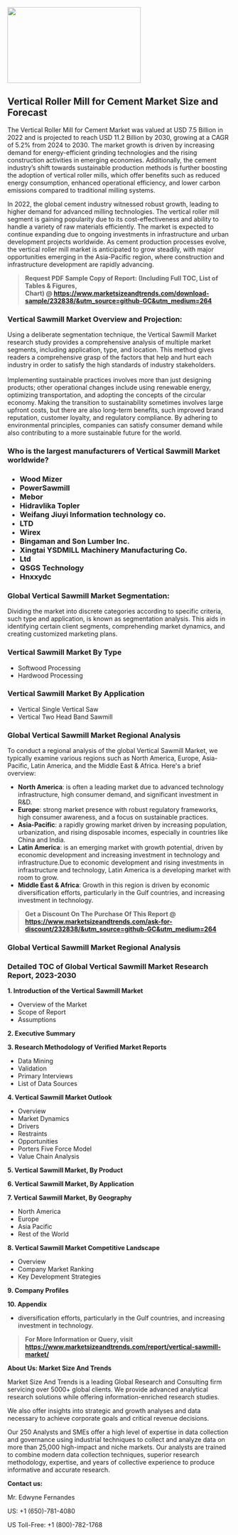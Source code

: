 <p><img class="alignnone size-medium wp-image-20088" src="https://ffe5etoiles.com/wp-content/uploads/2024/12/MST1-300x171.png" alt="" width="300" height="171" /></p><h2>Vertical Roller Mill for Cement Market Size and Forecast</h2><p>The Vertical Roller Mill for Cement Market was valued at USD 7.5 Billion in 2022 and is projected to reach USD 11.2 Billion by 2030, growing at a CAGR of 5.2% from 2024 to 2030. The market growth is driven by increasing demand for energy-efficient grinding technologies and the rising construction activities in emerging economies. Additionally, the cement industry’s shift towards sustainable production methods is further boosting the adoption of vertical roller mills, which offer benefits such as reduced energy consumption, enhanced operational efficiency, and lower carbon emissions compared to traditional milling systems.</p><p>In 2022, the global cement industry witnessed robust growth, leading to higher demand for advanced milling technologies. The vertical roller mill segment is gaining popularity due to its cost-effectiveness and ability to handle a variety of raw materials efficiently. The market is expected to continue expanding due to ongoing investments in infrastructure and urban development projects worldwide. As cement production processes evolve, the vertical roller mill market is anticipated to grow steadily, with major opportunities emerging in the Asia-Pacific region, where construction and infrastructure development are rapidly advancing.</p></p><blockquote id="" class=""><strong>Request PDF Sample Copy of Report: (Including Full TOC, List of Tables &amp; Figures, Chart)&nbsp;@&nbsp;<strong><a href="https://www.marketsizeandtrends.com/download-sample/232838/&utm_source=github-GC&utm_medium=264" target="_blank">https://www.marketsizeandtrends.com/download-sample/232838/&utm_source=github-GC&utm_medium=264</a></strong></strong></blockquote><h3 id="" class="">Vertical Sawmill Market&nbsp;Overview and Projection:</h3><p id="" class="">Using a deliberate segmentation technique, the Vertical Sawmill Market research study provides a comprehensive analysis of multiple market segments, including application, type, and location. This method gives readers a comprehensive grasp of the factors that help and hurt each industry in order to satisfy the high standards of industry stakeholders. <br /> <br />Implementing sustainable practices involves more than just designing products; other operational changes include using renewable energy, optimizing transportation, and adopting the concepts of the circular economy. Making the transition to sustainability sometimes involves large upfront costs, but there are also long-term benefits, such improved brand reputation, customer loyalty, and regulatory compliance. By adhering to environmental principles, companies can satisfy consumer demand while also contributing to a more sustainable future for the world.</p><h3 id="" class="">Who is the largest manufacturers of&nbsp;Vertical Sawmill Market worldwide?</h3><h3 class=""><p><ul><li>Wood Mizer </li><li> PowerSawmill </li><li> Mebor </li><li> Hidravlika Topler </li><li> Weifang Jiuyi Information technology co. </li><li> LTD </li><li> Wirex </li><li> Bingaman and Son Lumber Inc. </li><li> Xingtai YSDMILL Machinery Manufacturing Co. </li><li> Ltd </li><li> QSGS Technology </li><li> Hnxxydc</li></ul></p></h3><h3 id="" class="">Global&nbsp;Vertical Sawmill Market Segmentation:</h3><p id="" class="">Dividing the market into discrete categories according to specific criteria, such type and application, is known as segmentation analysis. This aids in identifying certain client segments, comprehending market dynamics, and creating customized marketing plans.</p><h3 id="" class="">Vertical Sawmill Market&nbsp;By Type</h3><p><p><ul><li>Softwood Processing</li><li> Hardwood Processing</p></li></ul></p></p><h3 id="" class="">Vertical Sawmill Market&nbsp;By Application</h3><p class=""><p><ul><li>Vertical Single Vertical Saw</li><li> Vertical Two Head Band Sawmill</li></ul></p></p><h3 id="" class="">Global Vertical Sawmill Market Regional Analysis</h3><p id="" class="">To conduct a regional analysis of the global Vertical Sawmill Market, we typically examine various regions such as North America, Europe, Asia-Pacific, Latin America, and the Middle East &amp; Africa. Here's a brief overview:</p><ul><li><strong>North America</strong>: is often a leading market due to advanced technology infrastructure, high consumer demand, and significant investment in R&amp;D.</li><li><strong>Europe</strong>: strong market presence with robust regulatory frameworks, high consumer awareness, and a focus on sustainable practices.</li><li><strong>Asia-Pacific</strong>: a rapidly growing market driven by increasing population, urbanization, and rising disposable incomes, especially in countries like China and India.</li><li><strong>Latin America</strong>: is an emerging market with growth potential, driven by economic development and increasing investment in technology and infrastructure.Due to economic development and rising investments in infrastructure and technology, Latin America is a developing market with room to grow.</li><li><strong>Middle East &amp; Africa</strong>: Growth in this region is driven by economic diversification efforts, particularly in the Gulf countries, and increasing investment in technology.</li></ul><blockquote id="" class=""><strong>Get a Discount On The Purchase Of This Report @ <strong><a href="https://www.marketsizeandtrends.com/ask-for-discount/232838/&utm_source=github-GC&utm_medium=264" target="_blank">https://www.marketsizeandtrends.com/ask-for-discount/232838/&utm_source=github-GC&utm_medium=264</a></strong></strong></blockquote><h3 id="" class="">Global Vertical Sawmill Market Regional Analysis</h3><h3 id="" class="">Detailed TOC of Global Vertical Sawmill Market Research Report, 2023-2030</h3><p id="" class=""><strong>1. Introduction of the Vertical Sawmill Market</strong></p><ul><li>Overview of the Market</li><li>Scope of Report</li><li>Assumptions</li></ul><p id="" class=""><strong>2. Executive Summary</strong></p><p id="" class=""><strong>3. Research Methodology of Verified Market Reports</strong></p><ul><li>Data Mining</li><li>Validation</li><li>Primary Interviews</li><li>List of Data Sources</li></ul><p id="" class=""><strong>4. Vertical Sawmill Market Outlook</strong></p><ul><li>Overview</li><li>Market Dynamics</li><li>Drivers</li><li>Restraints</li><li>Opportunities</li><li>Porters Five Force Model</li><li>Value Chain Analysis</li></ul><p id="" class=""><strong>5. Vertical Sawmill Market, By Product</strong></p><p id="" class=""><strong>6. Vertical Sawmill Market, By Application</strong></p><p id="" class=""><strong>7. Vertical Sawmill Market, By Geography</strong></p><ul><li>North America</li><li>Europe</li><li>Asia Pacific</li><li>Rest of the World</li></ul><p id="" class=""><strong>8. Vertical Sawmill Market Competitive Landscape</strong></p><ul><li>Overview</li><li>Company Market Ranking</li><li>Key Development Strategies</li></ul><p id="" class=""><strong>9. Company Profiles</strong></p><p id="" class=""><strong>10. Appendix</strong></p><ul><li>diversification efforts, particularly in the Gulf countries, and increasing investment in technology.</li></ul><blockquote id="" class=""><strong>For More Information or Query, visit <strong><strong><a href="https://www.marketsizeandtrends.com/report/vertical-sawmill-market/" target="_blank">https://www.marketsizeandtrends.com/report/vertical-sawmill-market/</a></strong></strong></strong></blockquote><p id="" class=""><strong>About Us: Market Size And Trends</strong></p><p id="" class="">Market Size And Trends is a leading Global Research and Consulting firm servicing over 5000+ global clients. We provide advanced analytical research solutions while offering information-enriched research studies.</p><p id="" class="">We also offer insights into strategic and growth analyses and data necessary to achieve corporate goals and critical revenue decisions.</p><p id="" class="">Our 250 Analysts and SMEs offer a high level of expertise in data collection and governance using industrial techniques to collect and analyze data on more than 25,000 high-impact and niche markets. Our analysts are trained to combine modern data collection techniques, superior research methodology, expertise, and years of collective experience to produce informative and accurate research.</p><p id="" class=""><strong>Contact us:</strong></p><p id="" class="">Mr. Edwyne Fernandes</p><p id="" class="">US: +1 (650)-781-4080</p><p id="" class="">US Toll-Free: +1 (800)-782-1768</p>
